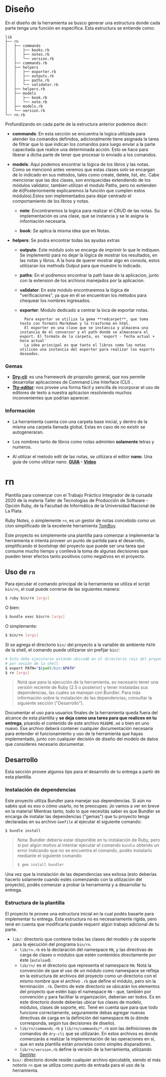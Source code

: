 # Diseño
 
En el diseño de la herramienta se busco generar una estructura donde cada parte tenga una función en específica. Esta estructura se entiende como:
 
```
lib
├── rn
│   ├── commands
│   │   ├── books.rb
│   │   ├── notes.rb
│   │   └── version.rb
│   ├── commands.rb
│   ├── helpers
│   │   ├── exporter.rb
│   │   ├── outputs.rb
│   │   ├── paths.rb
│   │   └── validator.rb
│   ├── helpers.rb
│   ├── models
│   │   ├── book.rb
│   │   └── note.rb
│   ├── models.rb
│   └── version.rb
└── rn.rb

```
Profundizando en cada parte de la estructura anterior podemos decir:
 
- **commands**: En esta sección se encuentra la logica utilizada para atender los comandos definidos, adicionalmente tiene asignada la tarea de filtrar que lo que indican los comandos para luego enviar a la parte capacitada que realice una determinada acción. Esto se hace para liberar a dicha parte de tener que procesar lo enviado a los comandos.
 
- **models**: Aquí podemos encontrar la lógica de los libros y las notas. Como se mencionó antes veremos que estas clases solo se encargan de lo indicado en sus métodos, tales como create, delete, list, etc. Cabe mencionar que las dos clases, son enriquecidas extendiendo de los módulos validator, tambien utilizan el modulo Paths, pero no extienden de él(Posteriormente explicaremos la función que cumplen  estos módulos).Estos son implementados para dejar centrado el comportamiento de los libros y notas.

    -  **note**: Encontraremos la logica para realizar el CRUD de las notas. Su implementación es una clase, que se instancia y se le asigna la información necesaria.

    -  **book**: Se aplica la misma idea que en Notas.

- **helpers**: Se podra encontrar todas las ayudas extras

    - **outputs**: Este módulo solo se encarga de imprimir lo que le indiquen. Se implementó para no dejar la lógica de mostrar los resultados, en las notas y libros. A la hora de querer mostrar algo en consola, estos utilizaran los methods Output para que muestre lo indicado.
    
    - **paths**: En el podremos encontrar la path base de la aplicacion, junto con la extension de los archivos manejados por la aplicacion. 

    - **validator**: En este módulo encontraremos la lógica de "verificaciones", ya que en él se encuentran los métodos para chequear los nombres ingresados.

    - **exporter**: Modulo dedicado a centrar la loca de exportar notas.
        ```
          Para exportar se utiliza la gema **redcarpet**, que toma texto con formato Markdown y lo trasforma en html.
          El exporter en una clase que se instancia y almacena una instancia de el conversor y el path donde se almacenara el export. El formato de la carpeta, es 'export - fecha actual + hora actual'
          La idea principal es que tanto el libros como las notas utilicen una instancia del exporter para realizar los exports deseados.
        ```

### Gemas
- **[Dry-cli](https://dry-rb.org/gems/dry-cli/0.6/)**: es una framework de proposito general, que nos permite desarrollar aplicaciones de Command Line Interface (CLI) .
- **[Tty-editor](https://github.com/piotrmurach/tty-editor)**: nos provee una forma fácil y sencilla de incorporar el uso de editores de texto a nuestra aplicacion resolviendo muchos inconvenientes que podrian aparecer.

### Información


- La herramienta cuenta con una carpeta base inicial, y dentro de la misma una carpeta llamada global. Estas en caso de no existir se autogeneraran.

- Los nombres tanto de libros como notas adminten **solamente** letras y numeros.

- Al utilizar el metodo edit de las notas, se utilizara el editor **nano**. Una guia de como utilizar nano.   **[GUIA](https://www.comoinstalarlinux.com/como-usar-el-editor-nano-linux/2/)  - [Video](https://www.youtube.com/watch?v=RlPmmdcLe8g)**



# rn

Plantilla para comenzar con el Trabajo Práctico Integrador de la cursada 2020 de la materia
Taller de Tecnologías de Producción de Software - Opción Ruby, de la Facultad de Informática
de la Universidad Nacional de La Plata.

Ruby Notes, o simplemente `rn`, es un gestor de notas concebido como un clon simplificado
de la excelente herramienta [TomBoy](https://wiki.gnome.org/Apps/Tomboy).

Este proyecto es simplemente una plantilla para comenzar a implementar la herramienta e
intenta proveer un punto de partida para el desarrollo, simplificando el _bootstrap_ del
proyecto que puede ser una tarea que consume mucho tiempo y conlleva la toma de algunas
decisiones que pueden tener efectos tanto positivos como negativos en el proyecto.

## Uso de `rn`

Para ejecutar el comando principal de la herramienta se utiliza el script `bin/rn`, el cual
puede correrse de las siguientes manera:

```bash
$ ruby bin/rn [args]
```

O bien:

```bash
$ bundle exec bin/rn [args]
```

O simplemente:

```bash
$ bin/rn [args]
```

Si se agrega el directorio `bin/` del proyecto a la variable de ambiente `PATH` de la shell,
el comando puede utilizarse sin prefijar `bin/`:

```bash
# Esto debe ejecutarse estando ubicad@ en el directorio raiz del proyecto, una única vez
# por sesión de la shell
$ export PATH="$(pwd)/bin:$PATH"
$ rn [args]
```

> Notá que para la ejecución de la herramienta, es necesario tener una versión reciente de
> Ruby (2.5 o posterior) y tener instaladas sus dependencias, las cuales se manejan con
> Bundler. Para más información sobre la instalación de las dependencias, consultar la
> siguiente sección ("Desarrollo").

Documentar el uso para usuarios finales de la herramienta queda fuera del alcance de esta
plantilla y **se deja como una tarea para que realices en tu entrega**, pisando el contenido
de este archivo `README.md` o bien en uno nuevo. Ese archivo deberá contener cualquier
documentación necesaria para entender el funcionamiento y uso de la herramienta que hayas
implementado, junto con cualquier decisión de diseño del modelo de datos que consideres
necesario documentar.

## Desarrollo

Esta sección provee algunos tips para el desarrollo de tu entrega a partir de esta
plantilla.

### Instalación de dependencias

Este proyecto utiliza Bundler para manejar sus dependencias. Si aún no sabés qué es eso
o cómo usarlo, no te preocupes: ¡lo vamos a ver en breve en la materia! Mientras tanto,
todo lo que necesitás saber es que Bundler se encarga de instalar las dependencias ("gemas")
que tu proyecto tenga declaradas en su archivo `Gemfile` al ejecutar el siguiente comando:

```bash
$ bundle install
```

> Nota: Bundler debería estar disponible en tu instalación de Ruby, pero si por algún
> motivo al intentar ejecutar el comando `bundle` obtenés un error indicando que no se
> encuentra el comando, podés instalarlo mediante el siguiente comando:
>
> ```bash
> $ gem install bundler
> ```

Una vez que la instalación de las dependencias sea exitosa (esto deberías hacerlo solamente
cuando estés comenzando con la utilización del proyecto), podés comenzar a probar la
herramienta y a desarrollar tu entrega.

### Estructura de la plantilla

El proyecto te provee una estructura inicial en la cual podés basarte para implementar tu
entrega. Esta estructura no es necesariamente rígida, pero tené en cuenta que modificarla
puede requerir algún trabajo adicional de tu parte.

* `lib/`: directorio que contiene todas las clases del modelo y de soporte para la ejecución
  del programa `bin/rn`.
  * `lib/rn.rb` es la declaración del namespace `RN`, y las directivas de carga de clases
    o módulos que estén contenidos directamente por éste (`autoload`).
  * `lib/rn/` es el directorio que representa el namespace `RN`. Notá la convención de que
    el uso de un módulo como namespace se refleja en la estructura de archivos del proyecto
    como un directorio con el mismo nombre que el archivo `.rb` que define el módulo, pero
    sin la terminación `.rb`. Dentro de este directorio se ubicarán los elementos del
    proyecto que estén bajo el namespace `RN` - que, también por convención y para facilitar
    la organización, deberían ser todos. Es en este directorio donde deberías ubicar tus
    clases de modelo, módulos, clases de soporte, etc. Tené en cuenta que para que todo
    funcione correctamente, seguramente debas agregar nuevas directivas de carga en la
    definición del namespace `RN` (o dónde corresponda, según tus decisiones de diseño).
  * `lib/rn/commands.rb` y `lib/rn/commands/*.rb` son las definiciones de comandos de
    `dry-cli` que se utilizarán. En estos archivos es donde comenzarás a realizar la
    implementación de las operaciones en sí, que en esta plantilla están provistas como
    simples disparadores.
  * `lib/rn/version.rb` define la versión de la herramienta, utilizando [SemVer](https://semver.org/lang/es/).
* `bin/`: directorio donde reside cualquier archivo ejecutable, siendo el más notorio `rn`
  que se utiliza como punto de entrada para el uso de la herramienta.
